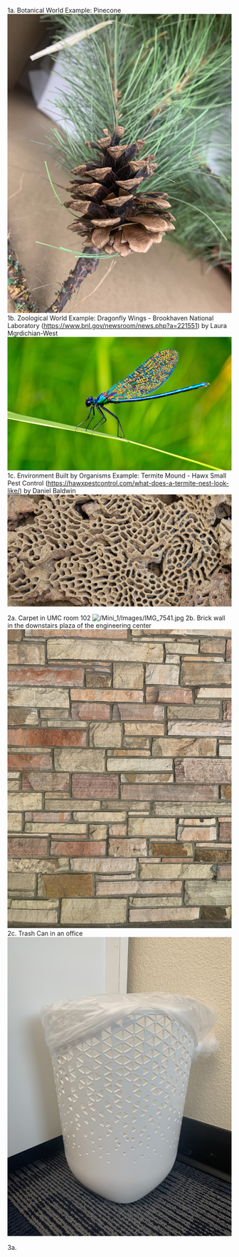 1a. Botanical World Example: Pinecone
![/Mini 1/Images/IMG_7551.jpg](https://github.com/vish9955/CSCI_4830_Blog/blob/9106a026afcd65ff98b736fa309647828b1cde7e/Mini%201/Images/IMG_7551.jpg)
1b. Zoological World Example: Dragonfly Wings - Brookhaven National Laboratory (https://www.bnl.gov/newsroom/news.php?a=221551) by Laura Mgrdichian-West
![/Mini_1/Images/dragonfly-1000px.jpg](https://github.com/vish9955/CSCI_4830_Blog/blob/9106a026afcd65ff98b736fa309647828b1cde7e/Mini%201/Images/dragonfly-1000px.jpg)
1c. Environment Built by Organisms Example: Termite Mound - Hawx Small Pest Control (https://hawxpestcontrol.com/what-does-a-termite-nest-look-like/) by Daniel Baldwin
![/Mini_1/Images/termite-tunnels-cover.jpg](https://github.com/vish9955/CSCI_4830_Blog/blob/9106a026afcd65ff98b736fa309647828b1cde7e/Mini%201/Images/termite-tunnels-cover.jpg)

2a. Carpet in UMC room 102
![/Mini_1/Images/IMG_7541.jpg](https://github.com/vish9955/CSCI_4830_Blog/blob/9106a026afcd65ff98b736fa309647828b1cde7e/Mini%201/Images/IMG_7541.jpg)
2b. Brick wall in the downstairs plaza of the engineering center
![/Mini_1/Images/IMG_7545.jpg](https://github.com/vish9955/CSCI_4830_Blog/blob/9106a026afcd65ff98b736fa309647828b1cde7e/Mini%201/Images/IMG_7545.jpg)
2c. Trash Can in an office
![/Mini_1/Images/IMG_7549.jpg](https://github.com/vish9955/CSCI_4830_Blog/blob/9106a026afcd65ff98b736fa309647828b1cde7e/Mini%201/Images/IMG_7549.jpg)

3a. 
